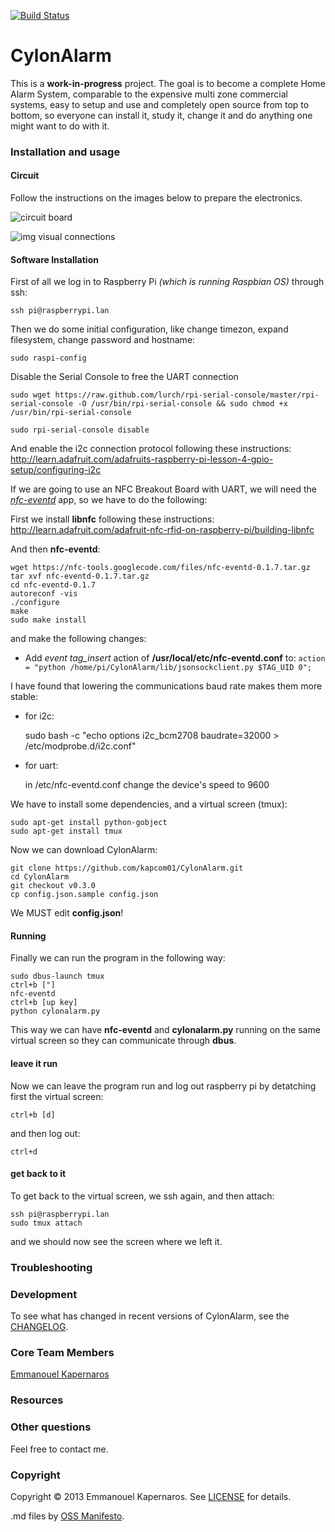 [![Build Status](https://travis-ci.org/kapcom01/CylonAlarm.png?branch=tests-n-improvements)](https://travis-ci.org/kapcom01/CylonAlarm)

# CylonAlarm

This is a **work-in-progress** project. The goal is to become a complete Home Alarm System, comparable to the expensive multi zone commercial systems, easy to setup and use and completely open source from top to bottom, so everyone can install it, study it, change it and do anything one might want to do with it.

### Installation and usage

#### Circuit
Follow the instructions on the images below to prepare the electronics.

![circuit board](https://raw.github.com/kapcom01/CylonAlarm/master/images/cylonalarm_board.png)

![img visual connections](https://raw.github.com/kapcom01/CylonAlarm/master/images/cylonalarm_cabling.png)


#### Software Installation
First of all we log in to Raspberry Pi *(which is running Raspbian OS)* through ssh:

    ssh pi@raspberrypi.lan

Then we do some initial configuration, like change timezon, expand filesystem, change password and hostname:

    sudo raspi-config

Disable the Serial Console to free the UART connection
    
    sudo wget https://raw.github.com/lurch/rpi-serial-console/master/rpi-serial-console -O /usr/bin/rpi-serial-console && sudo chmod +x /usr/bin/rpi-serial-console

    sudo rpi-serial-console disable

And enable the i2c connection protocol following these instructions: http://learn.adafruit.com/adafruits-raspberry-pi-lesson-4-gpio-setup/configuring-i2c

If we are going to use an NFC Breakout Board with UART, we will need the [*nfc-eventd*](http://nfc-tools.org/index.php?title=Nfc-eventd) app, so we have to do the following:

First we install **libnfc** following these instructions: http://learn.adafruit.com/adafruit-nfc-rfid-on-raspberry-pi/building-libnfc

And then **nfc-eventd**:

    wget https://nfc-tools.googlecode.com/files/nfc-eventd-0.1.7.tar.gz
    tar xvf nfc-eventd-0.1.7.tar.gz
    cd nfc-eventd-0.1.7
    autoreconf -vis
    ./configure
    make
    sudo make install

and make the following changes:

- Add *event tag_insert* action of **/usr/local/etc/nfc-eventd.conf** to: `action = "python /home/pi/CylonAlarm/lib/jsonsockclient.py $TAG_UID 0";` 


I have found that lowering the communications baud rate makes them more stable:

- for i2c:
    
    sudo bash -c "echo options i2c_bcm2708 baudrate=32000 > /etc/modprobe.d/i2c.conf"

- for uart:

    in /etc/nfc-eventd.conf change the device's speed to 9600

We have to install some dependencies, and a virtual screen (tmux):

    sudo apt-get install python-gobject
    sudo apt-get install tmux

Now we can download CylonAlarm:

    git clone https://github.com/kapcom01/CylonAlarm.git
    cd CylonAlarm
    git checkout v0.3.0
    cp config.json.sample config.json

We MUST edit **config.json**!

#### Running
Finally we can run the program in the following way:

    sudo dbus-launch tmux
    ctrl+b ["]
    nfc-eventd
    ctrl+b [up key]
    python cylonalarm.py

This way we can have **nfc-eventd** and **cylonalarm.py** running on the same virtual screen so they can communicate through **dbus**.

#### leave it run
Now we can leave the program run and log out raspberry pi by detatching first the virtual screen:

    ctrl+b [d]

and then log out:

    ctrl+d

#### get back to it
To get back to the virtual screen, we ssh again, and then attach:

    ssh pi@raspberrypi.lan
    sudo tmux attach

and we should now see the screen where we left it.

### Troubleshooting

### Development

To see what has changed in recent versions of CylonAlarm, see the [CHANGELOG](CHANGELOG.md).

### Core Team Members

[Emmanouel Kapernaros](https://github.com/kapcom01)

### Resources

### Other questions

Feel free to contact me.

### Copyright

Copyright © 2013 Emmanouel Kapernaros. See [LICENSE](LICENSE.md) for details.

.md files by [OSS Manifesto](http://ossmanifesto.com/).
